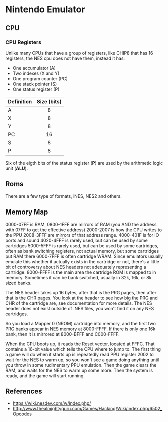 # Nintendo Emulator

## CPU

### CPU Registers

Unlike many CPUs that have a group of registers, like CHIP8 that has 16 registers, the NES cpu does not have them, instead it has:

 - One accumulator (A)
 - Two indexes (X and Y)
 - One program counter (PC)
 - One stack pointer (S)
 - One status register (P)

| Definition | Size (bits)|
|------------|:----------:|
| A          | 8          |
| X          | 8          |
| Y          | 8          |
| PC         | 16         |
| S          | 8          |
| P          | 8          |

Six of the eigth bits of the status register (**P**) are used by the arithmetic logic unit (**ALU**).


## Roms

There are a few type of formats, iNES, NES2 and others.

## Memory Map

0000-07FF is RAM, 
0800-1FFF are mirrors of RAM (you AND the address with 07FF to get the effective address)
2000-2007 is how the CPU writes to the PPU
2008-3FFF are mirrors of that address range.
4000-401F is for IO ports and sound
4020-4FFF is rarely used, but can be used by some cartridges
5000-5FFF is rarely used, but can be used by some cartridges, often as bank switching registers, not actual memory, but some cartridges put RAM there
6000-7FFF is often cartridge WRAM. Since emulators usually emulate this whether it actually exists in the cartridge or not, there's a little bit of controversy about NES headers not adequately representing a cartridge.
8000-FFFF is the main area the cartridge ROM is mapped to in memory. Sometimes it can be bank switched, usually in 32k, 16k, or 8k sized banks.

The NES header takes up 16 bytes, after that is the PRG pages, then after that is the CHR pages. You look at the header to see how big the PRG and CHR of the cartridge are, see documentation for more details. The NES header does not exist outside of .NES files, you won't find it on any NES cartridges.

So you load a Mapper 0 (NROM) cartridge into memory, and the first two PRG banks appear in NES memory at 8000-FFFF. If there is only one 16k bank, then it is mirrored at 8000-BFFF and C000-FFFF.

When the CPU boots up, it reads the Reset vector, located at FFFC. That contains a 16-bit value which tells the CPU where to jump to.
The first thing a game will do when it starts up is repeatedly read PPU register 2002 to wait for the NES to warm up, so you won't see a game doing anything until you throw in some rudimentary PPU emulation.
Then the game clears the RAM, and waits for the NES to warm up some more. Then the system is ready, and the game will start running.

## References

- https://wiki.nesdev.com/w/index.php/
- http://www.thealmightyguru.com/Games/Hacking/Wiki/index.php/6502_Opcodes
